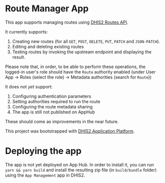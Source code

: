 # Route Manager App

This app supports managing routes using [DHIS2 Routes API](https://docs.dhis2.org/en/develop/using-the-api/dhis-core-version-master/route.html).

It currently supports:

1. Creating new routes (for all `GET`, `POST`, `DELETE`, `PUT`, `PATCH` and `JSON-PATCH`).
1. Editing and deleting existing routes
1. Testing routes by invoking the upstream endpoint and displaying the result.

Please note that, in order, to be able to perform these operations, the logged-in user's role should have the `Route` authority enabled (under User App -> Roles (select the role) -> Metadata authorities (search for `Route`))

It does not _yet_ support:

1. Configuring authentication parameters
1. Setting authorities required to run the route
1. Configuring the route metadata sharing
1. The app is still not published on AppHub

These should come as improvements in the near future.


This project was bootstrapped with [DHIS2 Application Platform](https://github.com/dhis2/app-platform).


# Deploying the app

The app is not yet deployed on App Hub. In order to install it, you can run `yarn && yarn build` and install the resulting zip file (in `build/bundle` folder) using the `App Management` app in DHIS2. 